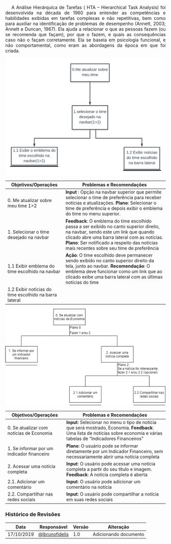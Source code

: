 <p align="justify">&emsp;
A Análise Hierárquica de Tarefas ( HTA – Hierarchical Task Analysis) foi desenvolvida na década de 1960 para entender as competências e habilidades exibidas em tarefas complexas e não repetitivas, bem como para auxiliar na identificação de problemas de desempenho (Annett, 2003; Annett e Duncan, 1967). Ela ajuda a relacionar o que as pessoas fazem (ou se recomenda que façam), por que o fazem, e quais as consequências caso não o façam corretamente. Ela se baseia em psicologia funcional, e não comportamental, como eram as abordagens da época em que foi criada.
</p>

![AnaliseHierarquica](../img/analise-tarefas1.png)

| Objetivos/Operações                                    | Problemas e Recomendações                                                                                                                                                                                                                                                          |
| ------------------------------------------------------ | ---------------------------------------------------------------------------------------------------------------------------------------------------------------------------------------------------------------------------------------------------------------------------------- |
| 0. Me atualizar sobre meu time 1>2                     | **Input** : Opção na navbar superior que permite selecionar o time de preferência para receber notícias e atualizações.  **Plano**:  Selecionar o time de preferência  e depois exibir o emblema do time no menu superior.                                                         |
| 1. Selecionar o time desejado na navbar                | **Feedback**:  O emblema do time escolhido passa a ser exibido no canto superior direito, na navbar, sendo este um link que quando clicado abre uma barra lateral com as notícias.  **Plano**:  Ser notificado a respeito das notícias mais recentes sobre seu time de preferência |
| 1.1  Exibir emblema do time escolhido na navbar        | **Ação**:  O time escolhido deve permanecer sendo exibido no canto superior direito da tela, junto ao navbar.   **Recomendação**:  O emblema deve funcionar como um link que ao clicado exibe uma barra lateral com as últimas notícias do time                                    |
| 1.2 Exibir notícias do time escolhido na barra lateral |                                                                                                                                                                                                                                                                                    |

![AnaliseHierarquica](../img/analise-tarefas2.png)

| Objetivos/Operações                        | Problemas e Recomendações                                                                                                                                                        |
| ------------------------------------------ | -------------------------------------------------------------------------------------------------------------------------------------------------------------------------------- |
| 0. Se atualizar com notícias de Economia   | **Input**:  Selecionar no menu o tipo de notícia que será mostrado, Economia.  **Feedback**:  Uma lista de notícias sobre economia e várias tabelas de “Indicadores Financeiros” |
| 1. Se informar por um indicador financeiro | **Plano**:  O usuário pode se informar diretamente por um Indicador Financeiro, sem necessariamente abrir uma notícia completa                                                   |
| 2. Acessar uma notícia completa            | **Input**:  O usuário pode acessar uma notícia completa a partir do seu título e imagem.  **Feedback**:  A notícia completa é aberta                                             |
| 2.1. Adicionar um comentário               | **Input**:  O usuário pode adicionar um comentário na notícia                                                                                                                    |
| 2.2. Compartilhar nas redes sociais        | **Input**:  O usuário pode compartilhar a notícia em suas redes sociais                                                                                                          |

### **Histórico de Revisões**

| Data       | Responsável                                       | Versão | Alteração             |
| ---------- | ------------------------------------------------- | ------ | --------------------- |
| 17/10/2019 | [@lbrunofidelis](http://github.com/lbrunofidelis) | 1.0    | Adicionando documento |
